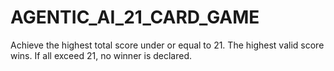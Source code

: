# AGENTIC_AI_21_CARD_GAME
Achieve the highest total score under or equal to 21. The highest valid score wins. If all exceed 21, no winner is declared.
